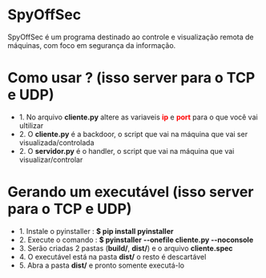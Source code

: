 # SpyOffSec
SpyOffSec é um programa destinado ao controle e visualização remota de máquinas, com foco em segurança da informação. 

# Como usar ? (isso server para o TCP e UDP)
<ul>
  <li> 1. No arquivo <b>cliente.py</b> altere as variaveis <b><font color="red">ip</font></b> e <b><font color="red">port</font></b> para o que você vai ultilizar</li> 
  <li> 2. O <b>cliente.py</b> é a backdoor, o script que vai na máquina que vai ser visualizada/controlada</li>
  <li> 2. O <b>servidor.py</b> é o handler, o script que vai na máquina que vai visualizar/controlar</li>
</ul>

# Gerando um executável (isso server para o TCP e UDP)

<ul>
  <li> 1. Instale o pyinstaller : <b>$ pip install pyinstaller</b></li>
  <li> 2. Execute o comando : <b>$ pyinstaller --onefile cliente.py --noconsole</b></li>
  <li> 3. Serão criadas 2 pastas (<b>build/</b>, <b>dist/</b>) e o arquivo <b>cliente.spec</b></li>
  <li> 4. O executável está na pasta <b>dist/</b> o resto é descartável</li>
  <li> 5. Abra a pasta <b>dist/</b> e pronto somente executá-lo</li>
</ul>

